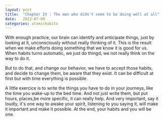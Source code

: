 ```yaml
---
layout: post
title:  "Chapter IV : The man who didn't seem to be doing well at all"
date:   2023-07-09
categories: atomichabits
---
```

With enough practice, our brain can identify and anticipate things, just by looking at it, unconsciously without really thinking of it. This is the result when we make efforts doing something that we know it is good for us. When habits turns automatic, we just do thingd, we not really think on the way to do it.

But to do that, and change our behavior, we have to accept those habits, and decide to change them, be aware that they exist. It can be difficult at first but with time everything is possible.

A little exercice is to write the things you have to do in your journeys, like the time you wake-up to the bed time. And not just write them, but put hours, places,be more specific, it can really help. And very important, say it loudly, it's one way to awake your spirit, listening to you saying it, will make it important and make it possible. At the end, your habits and you will be one.
